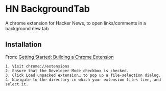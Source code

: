 HN BackgroundTab
================

A chrome extension for Hacker News, to open links/comments in a background new tab


Installation
------------

From: [Getting Started: Building a Chrome Extension](http://developer.chrome.com/extensions/getstarted.html)

    1. Visit chrome://extensions
    2. Ensure that the Developer Mode checkbox is checked.
    3. Click Load unpacked extension… to pop up a file-selection dialog.
    4. Navigate to the directory in which your extension files live, and select it.
